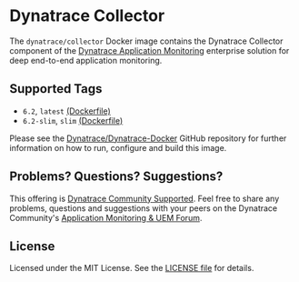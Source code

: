 # Dynatrace Collector

The `dynatrace/collector` Docker image contains the Dynatrace Collector component of the [Dynatrace Application Monitoring](http://www.dynatrace.com/en/products/application-monitoring.html) enterprise solution for deep end-to-end application monitoring.

## Supported Tags

- `6.2`, `latest` [(Dockerfile)](https://github.com/dynaTrace/Dynatrace-Docker/blob/master/Dynatrace-Collector/Dockerfile)
- `6.2-slim`, `slim` [(Dockerfile)](https://github.com/dynaTrace/Dynatrace-Docker/blob/master/Dynatrace-Collector/Dockerfile.slim)

Please see the [Dynatrace/Dynatrace-Docker](https://github.com/dynaTrace/Dynatrace-Docker/tree/master/Dynatrace-Collector) GitHub repository for further information on how to run, configure and build this image.

## Problems? Questions? Suggestions?

This offering is [Dynatrace Community Supported](https://community.dynatrace.com/community/display/DL/Support+Levels#SupportLevels-Communitysupported/NotSupportedbyDynatrace(providedbyacommunitymember)). Feel free to share any problems, questions and suggestions with your peers on the Dynatrace Community's [Application Monitoring & UEM Forum](https://answers.dynatrace.com/spaces/146/index.html).

## License

Licensed under the MIT License. See the [LICENSE file](https://github.com/dynaTrace/Dynatrace-Docker/blob/master/LICENSE) for details.
